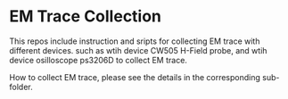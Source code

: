 # EM Trace Collection

This repos include instruction and sripts for collecting EM trace with different devices. such as wtih device CW505 H-Field probe, and wtih device osilloscope ps3206D to collect EM trace.


How to collect EM trace, please see the details in the corresponding sub-folder.

